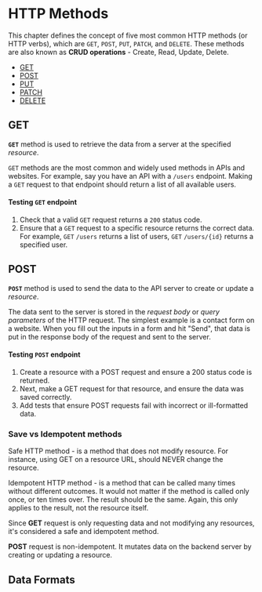 # HTTP Methods

This chapter defines the concept of five most common HTTP methods (or HTTP verbs), which are `GET`, `POST`, `PUT`, `PATCH`, and `DELETE`. These methods are also known as **CRUD operations** - Create, Read, Update, Delete.

- [GET](#get)
- [POST](#post)
- [PUT](#put)
- [PATCH](#patch)
- [DELETE](#delete)

## GET

**`GET`** method is used to retrieve the data from a server at the specified _resource_.

`GET` methods are the most common and widely used methods in APIs and websites. For example, say you have an API with a `/users` endpoint. Making a `GET` request to that endpoint should return a list of all available users.

#### Testing `GET` endpoint

1. Check that a valid `GET` request returns a `200` status code.
1. Ensure that a `GET` request to a specific resource returns the correct data. For example, `GET` `/users` returns a list of users, `GET` `/users/{id}` returns a specified user.

## POST

**`POST`** method is used to send the data to the API server to create or update a _resource_.

The data sent to the server is stored in the _request body_ or _query parameters_ of the HTTP request. The simplest example is a contact form on a website. When you fill out the inputs in a form and hit "Send", that data is put in the response body of the request and sent to the server.

#### Testing `POST` endpoint

1. Create a resource with a POST request and ensure a 200 status code is returned.
1. Next, make a GET request for that resource, and ensure the data was saved correctly.
1. Add tests that ensure POST requests fail with incorrect or ill-formatted data.

### Save vs Idempotent methods

Safe HTTP method - is a method that does not modify resource. For instance, using GET on a resource URL, should NEVER change the resource.

Idempotent HTTP method - is a method that can be called many times without different outcomes. It would not matter if the method is called only once, or ten times over. The result should be the same. Again, this only applies to the result, not the resource itself.

Since **GET** request is only requesting data and not modifying any resources, it's considered a safe and idempotent method.

**POST** request is non-idempotent. It mutates data on the backend server by creating or updating a resource.

## Data Formats

